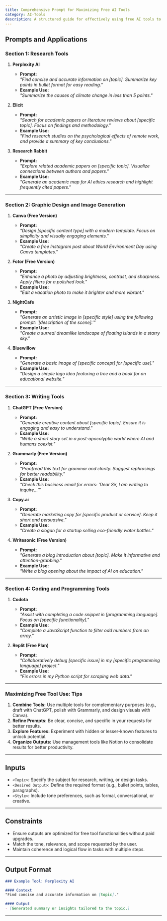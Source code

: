 ```yaml
---
title: Comprehensive Prompt for Maximizing Free AI Tools
category: AI-Tools
description: A structured guide for effectively using free AI tools to achieve creative, professional, and research goals.
---
```


## Prompts and Applications

### **Section 1: Research Tools**
1. **Perplexity AI**  
   - **Prompt:**  
     *"Find concise and accurate information on [topic]. Summarize key points in bullet format for easy reading."*  
   - **Example Use:**  
     *"Summarize the causes of climate change in less than 5 points."*

2. **Elicit**  
   - **Prompt:**  
     *"Search for academic papers or literature reviews about [specific topic]. Focus on findings and methodology."*  
   - **Example Use:**  
     *"Find research studies on the psychological effects of remote work, and provide a summary of key conclusions."*

3. **Research Rabbit**  
   - **Prompt:**  
     *"Explore related academic papers on [specific topic]. Visualize connections between authors and papers."*  
   - **Example Use:**  
     *"Generate an academic map for AI ethics research and highlight frequently cited papers."*

---

### **Section 2: Graphic Design and Image Generation**
1. **Canva (Free Version)**  
   - **Prompt:**  
     *"Design [specific content type] with a modern template. Focus on simplicity and visually engaging elements."*  
   - **Example Use:**  
     *"Create a free Instagram post about World Environment Day using Canva templates."*

2. **Fotor (Free Version)**  
   - **Prompt:**  
     *"Enhance a photo by adjusting brightness, contrast, and sharpness. Apply filters for a polished look."*  
   - **Example Use:**  
     *"Edit a vacation photo to make it brighter and more vibrant."*

3. **NightCafe**  
   - **Prompt:**  
     *"Generate an artistic image in [specific style] using the following prompt: '[description of the scene].'"*  
   - **Example Use:**  
     *"Create a surreal dreamlike landscape of floating islands in a starry sky."*

4. **Bluewillow**  
   - **Prompt:**  
     *"Generate a basic image of [specific concept] for [specific use]."*  
   - **Example Use:**  
     *"Design a simple logo idea featuring a tree and a book for an educational website."*

---

### **Section 3: Writing Tools**
1. **ChatGPT (Free Version)**  
   - **Prompt:**  
     *"Generate creative content about [specific topic]. Ensure it is engaging and easy to understand."*  
   - **Example Use:**  
     *"Write a short story set in a post-apocalyptic world where AI and humans coexist."*

2. **Grammarly (Free Version)**  
   - **Prompt:**  
     *"Proofread this text for grammar and clarity. Suggest rephrasings for better readability."*  
   - **Example Use:**  
     *"Check this business email for errors: 'Dear Sir, I am writing to inquire...'"*

3. **Copy.ai**  
   - **Prompt:**  
     *"Generate marketing copy for [specific product or service]. Keep it short and persuasive."*  
   - **Example Use:**  
     *"Create a slogan for a startup selling eco-friendly water bottles."*

4. **Writesonic (Free Version)**  
   - **Prompt:**  
     *"Generate a blog introduction about [topic]. Make it informative and attention-grabbing."*  
   - **Example Use:**  
     *"Write a blog opening about the impact of AI on education."*

---

### **Section 4: Coding and Programming Tools**
1. **Codota**  
   - **Prompt:**  
     *"Assist with completing a code snippet in [programming language]. Focus on [specific functionality]."*  
   - **Example Use:**  
     *"Complete a JavaScript function to filter odd numbers from an array."*

2. **Replit (Free Plan)**  
   - **Prompt:**  
     *"Collaboratively debug [specific issue] in my [specific programming language] project."*  
   - **Example Use:**  
     *"Fix errors in my Python script for scraping web data."*

---

### **Maximizing Free Tool Use: Tips**
1. **Combine Tools:** Use multiple tools for complementary purposes (e.g., draft with ChatGPT, polish with Grammarly, and design visuals with Canva).  
2. **Refine Prompts:** Be clear, concise, and specific in your requests for better results.  
3. **Explore Features:** Experiment with hidden or lesser-known features to unlock potential.  
4. **Organize Outputs:** Use management tools like Notion to consolidate results for better productivity.

---

## Inputs

- `<Topic>`: Specify the subject for research, writing, or design tasks.  
- `<Desired Output>`: Define the required format (e.g., bullet points, tables, paragraphs).  
- `<Style>`: Include tone preferences, such as formal, conversational, or creative.  

---

## Constraints

- Ensure outputs are optimized for free tool functionalities without paid upgrades.  
- Match the tone, relevance, and scope requested by the user.  
- Maintain coherence and logical flow in tasks with multiple steps.

---

## Output Format

```markdown
### Example Tool: Perplexity AI

#### Context
"Find concise and accurate information on [topic]."

#### Output
- [Generated summary or insights tailored to the topic.]
```

---
